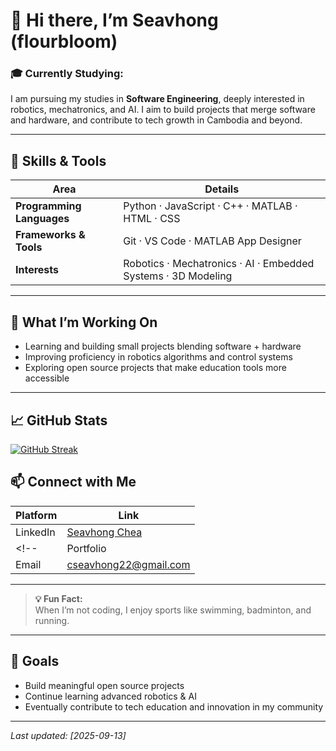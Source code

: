 # 👋 Hi there, I’m **Seavhong** (flourbloom)

### 🎓 Currently Studying:  
I am pursuing my studies in **Software Engineering**, deeply interested in robotics, mechatronics, and AI. I aim to build projects that merge software and hardware, and contribute to tech growth in Cambodia and beyond.

---

## 🔧 Skills & Tools

| Area | Details |
|---|---|
| **Programming Languages** | Python · JavaScript · C++ · MATLAB · HTML · CSS |
| **Frameworks & Tools** | Git · VS Code · MATLAB App Designer |
| **Interests** | Robotics · Mechatronics · AI · Embedded Systems · 3D Modeling |

---

## 🚀 What I’m Working On

- Learning and building small projects blending software + hardware  
- Improving proficiency in robotics algorithms and control systems  
- Exploring open source projects that make education tools more accessible  

---

## 📈 GitHub Stats
[![GitHub Streak](https://streak-stats.demolab.com?user=flourbloom&theme=radical&hide_border=true)](https://git.io/streak-stats)

<!--![Seavhong's GitHub Stats](https://github-readme-stats.vercel.app/api?username=flourbloom&show_icons=true&theme=radical)  
![Top Languages Used](https://github-readme-stats.vercel.app/api/top-langs/?username=flourbloom&layout=compact&theme=radical)

--- -->

## 📫 Connect with Me

| Platform    | Link |
|-------------|------|
| LinkedIn    | [Seavhong Chea](https://www.linkedin.com/in/seavhong-chea-441258177) |
<!--| Portfolio   | [your-portfolio-site](https://your-portfolio.com) |-->
| Email | cseavhong22@gmail.com |

---

> **💡 Fun Fact:**  
When I’m not coding, I enjoy sports like swimming, badminton, and running.

---

## 🧭 Goals

- Build meaningful open source projects  
- Continue learning advanced robotics & AI  
- Eventually contribute to tech education and innovation in my community

---

*Last updated: [2025-09-13]*  

